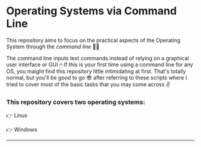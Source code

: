 # Operating Systems via Command Line


 This repository aims to focus on the practical aspects of the Operating System through the *command line* 👩‍💻

 The command line inputs text commands instead of relying on a graphical user interface or GUI 🖱 If this is your first time using a command line for any OS, you maight find this repository little intimidating at first. That's totally normal, but you'll be good to go 😎 after referring to these scripts where I tried to cover most of the basic tasks that you may come across ✌
 
 ### This repository covers two operating systems:
 
 👉 Linux
 
 👉 Windows
 
 ____
 
